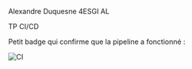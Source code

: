 Alexandre Duquesne 4ESGI AL

TP CI/CD

Petit badge qui confirme que la pipeline a fonctionné :

![CI](https://github.com/AlxndreDuq/testcicd/actions/workflows/ci.yml/badge.svg)